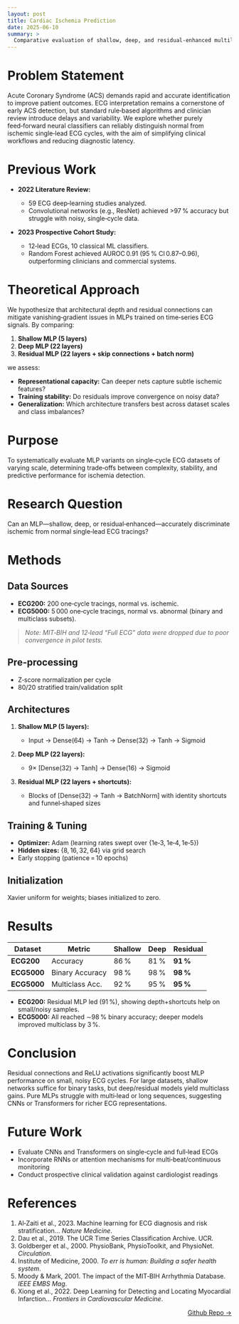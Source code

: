 ```yaml
---
layout: post
title: Cardiac Ischemia Prediction
date: 2025-06-10
summary: >
  Comparative evaluation of shallow, deep, and residual‑enhanced multilayer perceptrons for classifying single‑lead ECG tracings as normal or ischemic.  
---  
```


# Problem Statement  
Acute Coronary Syndrome (ACS) demands rapid and accurate identification to improve patient outcomes. ECG interpretation remains a cornerstone of early ACS detection, but standard rule‑based algorithms and clinician review introduce delays and variability. We explore whether purely feed‑forward neural classifiers can reliably distinguish normal from ischemic single‑lead ECG cycles, with the aim of simplifying clinical workflows and reducing diagnostic latency.

# Previous Work  
- **2022 Literature Review:**
  - 59 ECG deep‑learning studies analyzed.
  - Convolutional networks (e.g., ResNet) achieved >97 % accuracy but struggle with noisy, single‑cycle data.

- **2023 Prospective Cohort Study:**
  - 12‑lead ECGs, 10 classical ML classifiers.
  - Random Forest achieved AUROC 0.91 (95 % CI 0.87–0.96), outperforming clinicians and commercial systems.

# Theoretical Approach
We hypothesize that architectural depth and residual connections can mitigate vanishing‑gradient issues in MLPs trained on time‑series ECG signals. By comparing:

1. **Shallow MLP (5 layers)**
2. **Deep MLP (22 layers)**
3. **Residual MLP (22 layers + skip connections + batch norm)**

we assess:
- **Representational capacity:** Can deeper nets capture subtle ischemic features?
- **Training stability:** Do residuals improve convergence on noisy data?
- **Generalization:** Which architecture transfers best across dataset scales and class imbalances?

# Purpose
To systematically evaluate MLP variants on single‑cycle ECG datasets of varying scale, determining trade‑offs between complexity, stability, and predictive performance for ischemia detection.

# Research Question
Can an MLP—shallow, deep, or residual‑enhanced—accurately discriminate ischemic from normal single‑lead ECG tracings?  

# Methods

## Data Sources
- **ECG200:** 200 one‑cycle tracings, normal vs. ischemic.  
- **ECG5000:** 5 000 one‑cycle tracings, normal vs. abnormal (binary and multiclass subsets).

> *Note: MIT‑BIH and 12‑lead “Full ECG” data were dropped due to poor convergence in pilot tests.*

## Pre‑processing
- Z‑score normalization per cycle  
- 80/20 stratified train/validation split  

## Architectures
1. **Shallow MLP (5 layers):**
   - Input → Dense(64) → Tanh → Dense(32) → Tanh → Sigmoid

2. **Deep MLP (22 layers):**
   - 9× [Dense(32) → Tanh] → Dense(16) → Sigmoid

3. **Residual MLP (22 layers + shortcuts):**
   - Blocks of [Dense(32) → Tanh → BatchNorm] with identity shortcuts and funnel‑shaped sizes

## Training & Tuning
- **Optimizer:** Adam (learning rates swept over {1e‑3, 1e‑4, 1e‑5})  
- **Hidden sizes:** {8, 16, 32, 64} via grid search  
- Early stopping (patience = 10 epochs)

## Initialization
Xavier uniform for weights; biases initialized to zero.

# Results

| Dataset     | Metric          | Shallow | Deep | Residual |
|-------------|-----------------|---------|------|----------|
| **ECG200**  | Accuracy        | 86 %    | 81 % | **91 %** |
| **ECG5000** | Binary Accuracy | 98 %    | 98 % | **98 %** |
| **ECG5000** | Multiclass Acc. | 92 %    | 95 % | **95 %** |

- **ECG200:** Residual MLP led (91 %), showing depth+shortcuts help on small/noisy samples.  
- **ECG5000:** All reached ∼98 % binary accuracy; deeper models improved multiclass by 3 %.

# Conclusion
Residual connections and ReLU activations significantly boost MLP performance on small, noisy ECG cycles. For large datasets, shallow networks suffice for binary tasks, but deep/residual models yield multiclass gains. Pure MLPs struggle with multi‑lead or long sequences, suggesting CNNs or Transformers for richer ECG representations.

# Future Work
- Evaluate CNNs and Transformers on single‑cycle and full‑lead ECGs  
- Incorporate RNNs or attention mechanisms for multi‑beat/continuous monitoring  
- Conduct prospective clinical validation against cardiologist readings  

# References
1. Al‑Zaiti et al., 2023. Machine learning for ECG diagnosis and risk stratification… _Nature Medicine_.  
2. Dau et al., 2019. The UCR Time Series Classification Archive. UCR.  
3. Goldberger et al., 2000. PhysioBank, PhysioToolkit, and PhysioNet. _Circulation_.  
4. Institute of Medicine, 2000. _To err is human: Building a safer health system_.  
5. Moody & Mark, 2001. The impact of the MIT‑BIH Arrhythmia Database. _IEEE EMBS Mag_.  
6. Xiong et al., 2022. Deep Learning for Detecting and Locating Myocardial Infarction… _Frontiers in Cardiovascular Medicine_.  

<a href="https://github.com/dmeverly/MLP-on-ECG" style="display: block; text-align:right;" target = "_blank">  Github Repo -> </a>  